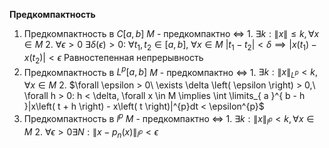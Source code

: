 **Предкомпактность**
1. Предкомпактность в $C\left[ a, b \right]$
	$M$ - предкомпактно $\iff$
		1. $\exists k: \left\| x \right\| \leq k, \forall x \in M$
		2. $\forall \epsilon > 0\ \exists \delta \left( \epsilon \right) > 0:\ \forall t_{1}, t_{2} \in \left[ a, b \right],\ \forall x \in M\ \left| t_{1} - t_{2} \right| < \delta \implies \left| x\left( t_{1} \right) - x\left( t_{2} \right) \right| < \epsilon$
		   Равностепенная непрерывность
2. Предкомпактность в $L^{p}\left[ a, b \right]$
	$M$ - предкомпактно $\iff$
		1. $\exists k: \left\| x \right\|_{L^{p}} < k, \forall x \in M$
		2. $\forall \epsilon > 0\ \exists \delta \left( \epsilon \right) > 0,\ \forall h > 0: h < \delta, \forall x \in M \implies \int \limits_{ a }^{ b - h }|x\left( t + h \right) - x\left( t \right)|^{p}dt < \epsilon^{p}$
3. Предкомпактность в $l^{p}$
	$M$ - предкомпактно $\iff$
		1. $\exists k: \left\| x \right\|_{l^{p}} < k, \forall x \in M$
		2. $\forall\epsilon > 0 \exists N: \left\| x - p_{n}\left( x \right) \right\|_{l^{p}} < \epsilon$